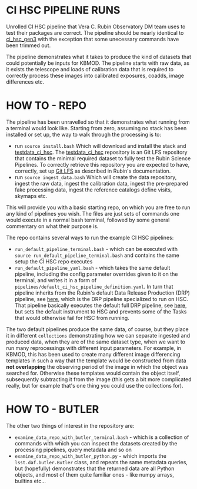 # CI HSC PIPELINE RUNS

Unrolled CI HSC pipeline that Vera C. Rubin Observatory DM team uses to test their packages are correct.
The pipeline should be nearly identical to [ci_hsc_gen3](https://github.com/lsst/ci_hsc_gen3) with the exception that some unecessary commands have been trimmed out. 

The pipeline demonstrates what it takes to produce the kind of datasets that could potentially be inputs for KBMOD.
The pipeline starts with raw data, as it exists the telescope and loads of calibration data that is required to correctly process these images into calibrated exposures, coadds, image differences etc.

# HOW TO - REPO

The pipeline has been unravelled so that it demonstrates what running from a terminal would look like. Starting from zero, assuming no stack has been installed or set up, the way to walk through the processing is to:

* run `source install.bash`
  Which will download and install the stack and [testdata_ci_hsc](https://github.com/lsst/testdata_ci_hsc). The [testdata_ci_hsc](https://github.com/lsst/testdata_ci_hsc) repository is an Git LFS repository that contains the minimal required dataset to fully test the Rubin Science Pipelines. To correctly retrieve this repository you are expected to have, correctly, set up [Git LFS](https://developer.lsst.io/git/git-lfs.html#configuring-git-lfs) as described in Rubin's documentation.
* run `source ingest_data.bash`
  Which will create the data repository, ingest the raw data, ingest the calibration data, ingest the pre-prepared fake processing data, ingest the reference catalogs define visits, skymaps etc.

This will provide you with a basic starting repo, on which you are free to run any kind of pipelines you wish. The files are just sets of commands one would execute in a normal bash terminal, followed by some general commentary on what their purpose is. 

The repo contains several ways to run the example CI HSC pipelines:

* `run_default_pipeline_terminal.bash` - which can be executed with `source run_default_pipeline_terminal.bash` and contains the same setup the CI HSC repo executes
* `run_default_pipeline_yaml.bash` - which takes the same default pipeline, including the config parameter overrides given to it on the terminal, and writes it in a form of `pipelines/default_ci_hsc_pipeline_definition.yaml`. In turn that pipeline inherits from the Rubin's default Data Release Production (DRP) pipeline, see [here](https://github.com/lsst/drp_pipe/blob/main/pipelines/HSC/DRP-ci_hsc.yaml), which is the DRP pipeline specialized to run on HSC. That pipeline basically executes the default full DRP pipeline, see [here](https://github.com/lsst/drp_pipe/blob/main/ingredients/DRP-full.yaml), but sets the default instrument to HSC and prevents some of the Tasks that would otherwise fail for HSC from running.

The two default pipelines produce the same data, of course, but they place it in different `collections` demonstrating how we can separate ingested and produced data, when they are of the same dataset type, when we want to run many reprocessings with different input parameters. For example, in KBMOD, this has been used to create many different image differencing templates in such a way that the template would be constructed from data **not overlapping** the observing period of the image in which the object was searched for. Otherwise these templates would contain the object itself, subsequently subtracting it from the image (this gets a bit more complicated really, but for example that's one thing you could use the collections for).

# HOW TO - BUTLER

The other two things of interest in the repository are:
* `examine_data_repo_with_butler_terminal.bash` - which is a collection of commands with which you can inspect the datasets created by the processing pipelines, query metadata and so on
* `examine_data_repo_with_butler_python.py` - which imports the `lsst.daf.butler.Butler` class, and repeats the same metadata queries, but (hopefully) demonstrates that the returned data are all Python objects, and most of them quite familiar ones - like numpy arrays, builtins etc... 